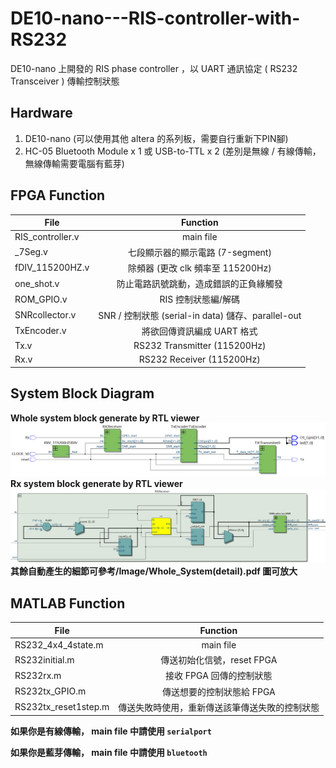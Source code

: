 # DE10-nano---RIS-controller-with-RS232
DE10-nano 上開發的 RIS phase controller ，以 UART 通訊協定 ( RS232 Transceiver ) 傳輸控制狀態

## Hardware
1. DE10-nano (可以使用其他 altera 的系列板，需要自行重新下PIN腳)
2. HC-05 Bluetooth Module x 1  或  USB-to-TTL x 2 (差別是無線 / 有線傳輸，無線傳輸需要電腦有藍芽)

## FPGA Function
| File            | Function                                           |
| --------------- |:--------------------------------------------------:|
| RIS_controller.v| main file                                          |
| _7Seg.v         | 七段顯示器的顯示電路 (7-segment)                     |
| fDIV_115200HZ.v | 除頻器 (更改 clk 頻率至 115200Hz)                    |
| one_shot.v      |  防止電路訊號跳動，造成錯誤的正負緣觸發                |
| ROM_GPIO.v      | RIS 控制狀態編/解碼                                  |
| SNRcollector.v  | SNR / 控制狀態 (serial-in data) 儲存、parallel-out   |
| TxEncoder.v     | 將欲回傳資訊編成 UART 格式                            |
| Tx.v            | RS232 Transmitter (115200Hz)                        |
| Rx.v            | RS232 Receiver (115200Hz)                           |

## System Block Diagram
**Whole system block generate by RTL viewer**
![This is an alt text.](/Image/Whole_System.png)
**Rx system block generate by RTL viewer**
![This is an alt text.](/Image/Rx.png)
**其餘自動產生的細節可參考/Image/Whole_System(detail).pdf 圖可放大**

## MATLAB Function
| File                 | Function                                           |
| -------------------- |:--------------------------------------------------:|
| RS232_4x4_4state.m   | main file                                          |
| RS232initial.m       | 傳送初始化信號，reset FPGA                           |
| RS232rx.m            | 接收 FPGA 回傳的控制狀態                             |
| RS232tx_GPIO.m       | 傳送想要的控制狀態給 FPGA                            |
| RS232tx_reset1step.m | 傳送失敗時使用，重新傳送該筆傳送失敗的控制狀態          |

**如果你是有線傳輸， main file 中請使用 `serialport`**

**如果你是藍芽傳輸， main file 中請使用 `bluetooth`**
